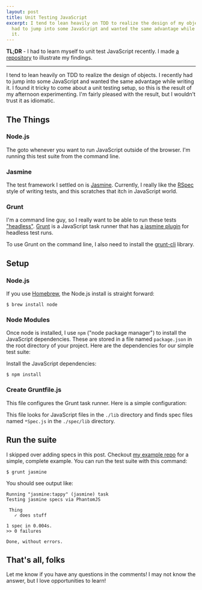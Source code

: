 ```yaml
---
layout: post
title: Unit Testing JavaScript
excerpt: I tend to lean heavily on TDD to realize the design of my objects. I recently
  had to jump into some JavaScript and wanted the same advantage while writing
  it.
---
```


**TL;DR** - I had to learn myself to unit test JavaScript recently. I made [a repository](https://github.com/iamvery/js-unit-testing-example)
to illustrate my findings.

---

I tend to lean heavily on TDD to realize the design of objects. I recently
had to jump into some JavaScript and wanted the same advantage while writing
it. I found it tricky to come about a unit testing setup, so this is the
result of my afternoon experimenting. I'm fairly pleased with the result, but
I wouldn't trust it as idiomatic.

## The Things

### Node.js

The goto whenever you want to run JavaScript outside of the browser. I'm
running this test suite from the command line.

### Jasmine

The test framework I settled on is [Jasmine](http://jasmine.github.io).
Currently, I really like the [RSpec](https://relishapp.com/rspec) style of
writing tests, and this scratches that itch in JavaScript world.

### Grunt

I'm a command line guy, so I really want to be able to run these tests
["headless"](http://phantomjs.org/headless-testing.html). [Grunt](http://gruntjs.com)
is a JavaScript task runner that has [a jasmine plugin](https://github.com/gruntjs/grunt-contrib-jasmine)
for headless test runs.

To use Grunt on the command line, I also need to install the [grunt-cli](https://github.com/gruntjs/grunt-cli)
library.

## Setup

### Node.js

If you use [Homebrew](http://brew.sh), the Node.js install is straight forward:

    $ brew install node

### Node Modules

Once node is installed, I use `npm` ("node package manager") to install
the JavaScript dependencies. These are stored in a file named `package.json` in
the root directory of your project. Here are the dependencies for our simple
test suite:

<script src="http://gist-it.appspot.com/https://github.com/iamvery/js-unit-testing-example/blob/master/package.json"></script>

Install the JavaScript dependencies:

    $ npm install

### Create Gruntfile.js

This file configures the Grunt task runner. Here is a simple configuration:

<script src="http://gist-it.appspot.com/https://github.com/iamvery/js-unit-testing-example/blob/master/Gruntfile.js"></script>

This file looks for JavaScript files in the `./lib` directory and finds spec
files named `*Spec.js` in the `./spec/lib` directory.

## Run the suite

I skipped over adding specs in this post. Checkout [my example repo](https://github.com/iamvery/js-unit-testing-example)
for a simple, complete example. You can run the test suite with this command:

    $ grunt jasmine

You should see output like:

    Running "jasmine:tappy" (jasmine) task
    Testing jasmine specs via PhantomJS

     Thing
       ✓ does stuff

    1 spec in 0.004s.
    >> 0 failures

    Done, without errors.

## That's all, folks

Let me know if you have any questions in the comments! I may not know the
answer, but I love opportunities to learn!
